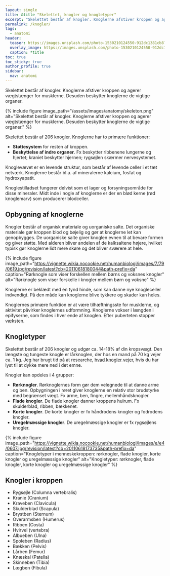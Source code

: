 ```yaml
---
layout: single
title: &title "Skelettet, knogler og knogletyper"
excerpt: "Skelettet består af knogler. Knoglerne afstiver kroppen og agerer vægtstænger for musklerne, så kroppen kan bevæge sig. Knoglerne opdeles i forskellige knogletyper."
permalink: /knogler/
tags:
  - anatomi
header:
  teaser: https://images.unsplash.com/photo-1530210124550-912dc1381cb8?ixlib=rb-1.2.1&ixid=eyJhcHBfaWQiOjEyMDd9&auto=format&fit=crop&w=400&q=80
  overlay_image: https://images.unsplash.com/photo-1530210124550-912dc1381cb8?ixlib=rb-1.2.1&ixid=eyJhcHBfaWQiOjEyMDd9&auto=format&fit=crop&w=1950&q=80
  caption: *title
toc: true
toc_sticky: true
author_profile: true
sidebar:
  nav: anatomi
---
```


Skelettet består af knogler. Knoglerne afstiver kroppen og agerer vægtstænger for musklerne. Desuden beskytter knoglerne de vigtige organer.

{% include figure image_path="/assets/images/anatomy/skeleton.png" alt="Skelettet består af knogler. Knoglerne afstiver kroppen og agerer vægtstænger for musklerne. Desuden beskytter knoglerne de vigtige organer." %}

Skelettet består af 206 knogler. Knoglerne har to primære funktioner:

- **Støttesystem** for resten af kroppen.
- **Beskyttelse af indre organer**. Fx beskytter ribbenene lungerne og hjertet; kraniet beskytter hjernen; rygsøjlen skærmer nervesystemet.

Knoglevævet er en levende struktur, som består af levende celler i et tæt netværk. Knoglerne består bl.a. af mineralerne kalcium, fosfat og hydroxyapatit.

Knoglestilladset fungerer delvist som et lager og forsyningsområde for disse mineraler. Midt inde i nogle af knoglerne er der en blød kerne (rød knoglemarv) som producerer blodceller.

## Opbygning af knoglerne

Knogler består af organisk materiale og uorganiske salte. Det organiske materiale gør kroppen blod og bøjelig og gør at knoglerne let kan genopbygges. De uorganiske salte giver knoglen evnen til at bevare formen og giver støtte. Med alderen bliver andelen af de kalksaltene højere, hvilket typisk gør knoglerne lidt mere skøre og det bliver sværere at hele.

{% include figure image_path="https://vignette.wikia.nocookie.net/humanbiologi/images/7/79/0619.jpg/revision/latest?cb=20110618180044&path-prefix=da" caption="Rørknogle som viser forskellen mellem børns og voksnes knogler" alt="Rørknogle som viser forskelle i knogler mellem børn og voksne" %}

Knoglerne er beklædt med en tynd hinde, som kan danne nye knogleceller indvendigt. På den måde kan knoglerne blive tykkere og skader kan heles.

Knoglernes primære funktion er at være tilhæftningsste for musklerne, og aktivitet påvirker knoglernes udformning. Knoglerne vokser i længden i epifyserne, som findes i hver ende af knoglen. Efter puberteten stopper væksten.

## Knogletyper

Skelettet består af 206 knogler og udgør ca. 14-18% af din kropsvægt. Den længste og tungeste knogle er lårknoglen, der hos en mand på 70 kg vejer ca. 1 kg. Jeg har brugt tid på at researche, [hvad knogler vejer](/hvad-vejer-skelettet/), hvis du har lyst til at dykke mere ned i det emne.

Knogler kan opdeles i 4 grupper:

- **Rørknogler**. Rørknoglernes form gør dem velegnede til at danne arme og ben. Opbygningen i røret giver knoglerne en relativ stor brudstyrke med begrænset vægt. Fx arme, ben, fingre, mellemhåndsknogler.
- **Flade knogler**. De flade knogler danner kroppens hulrum. Fx skulderblad, ribben, bækkenet.
- **Korte knogler**. De korte knogler er fx håndrodens knogler og fodrodens knogler.
- **Uregelmæssige knogler**. De uregelmæssige knogler er fx rygsøjlens knogler.

{% include figure image_path="https://vignette.wikia.nocookie.net/humanbiologi/images/e/e4/0607.jpg/revision/latest?cb=20110618173735&path-prefix=da" caption="Knogletyper i menneskekroppen: rørknogler, flade knogler, korte knogler og uregelmæssige knogler" alt="Knogletyper: rørknogler, flade knogler, korte knogler og uregelmæssige knogler" %}

## Knogler i kroppen

- Rygsøjle (Columna vertebralis)
- Kranie (Cranium)
- Kraveben (Clavicula)
- Skulderblad (Scapula)
- Brystben (Sternum)
- Overarmsben (Humerus)
- Ribben (Costa)
- Hvirvel (vertebra)
- Albueben (Ulna)
- Spoleben (Radius)
- Bækken (Pelvis)
- Lårben (Femur)
- Knæskal (Patella)
- Skinneben (Tibia)
- Lægben (Fibula)
